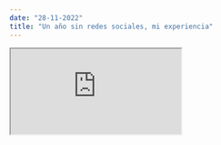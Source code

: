 ```yaml
---
date: "28-11-2022"
title: "Un año sin redes sociales, mi experiencia"
---
```

<iframe src="https://www.youtube.com/embed/9bfjHKf1kZs" allowfullscreen></iframe>
